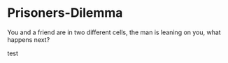 # Prisoners-Dilemma
You and a friend are in two different cells, the man is leaning on you, what happens next?

test
